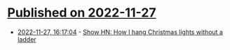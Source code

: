 # [Published on 2022-11-27](index.md)

* [2022-11-27, 16:17:04](https://news.ycombinator.com/item?id=33763976) - [Show HN: How I hang Christmas lights without a ladder](https://imgur.com/a/fVySUB2)
